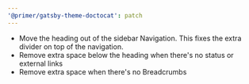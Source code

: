```yaml
---
'@primer/gatsby-theme-doctocat': patch
---
```


- Move the heading out of the sidebar Navigation. This fixes the extra divider on top of the navigation.
- Remove extra space below the heading when there's no status or external links
- Remove extra space when there's no Breadcrumbs
